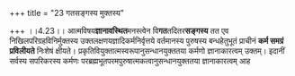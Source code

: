 +++
title = "23 गतसङ्गस्य मुक्तस्य"

+++
।।4.23।। आत्मविषय**ज्ञानावस्थित**मनस्त्वेन वि**गत**तदितर**सङ्गस्य** तत एव
निखिलपरिग्रहविनिर्मुक्तस्य उक्तलक्षणयज्ञादिकर्मनिर्वृत्तये वर्तमानस्य
पुरुषस्य बन्धहेतुभूतं प्राचीनं **कर्म समग्रं प्रविलीयते** निःशेषं
क्षीयते। प्रकृतिवियुक्तात्मस्वरूपानुसन्धानयुक्ततया कर्मणो ज्ञानाकारत्वम्
उक्तम्। इदानीं सर्वस्य सपरिकरस्य कर्मणः
परब्रह्मभूतपरमपुरुषात्मकत्वानुसन्धानयुक्ततया ज्ञानाकारत्वम् आह
